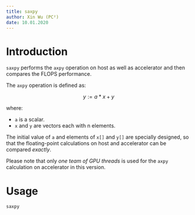 ```yaml
---
title: saxpy
author: Xin Wu (PC²)
date: 10.01.2020
---
```


# Introduction

`saxpy` performs the `axpy` operation on host as well as accelerator and then
compares the FLOPS performance.

The `axpy` operation is defined as:

$$ y := a * x + y $$

where:

* `a` is a scalar.
* `x` and `y` are vectors each with n elements.

The initial value of `a` and elements of `x[]` and `y[]` are specially designed,
so that the floating-point calculations on host and accelerator can be compared
_exactly_.

Please note that only _one team of GPU threads_ is used for the `axpy`
calculation on accelerator in this version.

# Usage

```bash
saxpy
```

